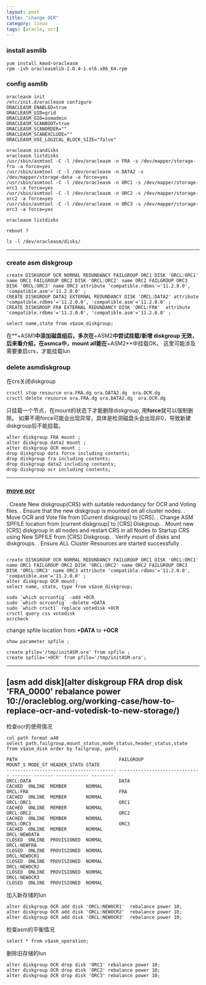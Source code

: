 ```yaml
---
layout: post
title: "change OCR"
category: linux
tags: [oracle, ocr]
---
```


### install asmlib

```
yum install kmod-oracleasm
rpm -ivh oracleasmlib-2.0.4-1.el6.x86_64.rpm
```

### config asmlib

```
oracleasm init
/etc/init.d/oracleasm configure
ORACLEASM_ENABLED=true
ORACLEASM_UID=grid
ORACLEASM_GID=asmadmin
ORACLEASM_SCANBOOT=true
ORACLEASM_SCANORDER=""
ORACLEASM_SCANEXCLUDE=""
ORACLEASM_USE_LOGICAL_BLOCK_SIZE="false"

oracleasm scandisks
oracleasm listdisks
/usr/sbin/asmtool -C -l /dev/oracleasm -n FRA -s /dev/mapper/storage-fra -a force=yes
/usr/sbin/asmtool -C -l /dev/oracleasm -n DATA2 -s /dev/mapper/storage-data -a force=yes
/usr/sbin/asmtool -C -l /dev/oracleasm -n ORC1 -s /dev/mapper/storage-orc1 -a force=yes
/usr/sbin/asmtool -C -l /dev/oracleasm -n ORC2 -s /dev/mapper/storage-orc2 -a force=yes
/usr/sbin/asmtool -C -l /dev/oracleasm -n ORC3 -s /dev/mapper/storage-orc3 -a force=yes

oracleasm listdisks

reboot ?

ls -l /dev/oracleasm/disks/
```

---

### create  asm diskgroup

```
create DISKGROUP OCR NORMAL REDUNDANCY FAILGROUP ORC1 DISK 'ORCL:ORC1' name ORC1 FAILGROUP ORC2 DISK 'ORCL:ORC2' name ORC2 FAILGROUP ORC3 DISK 'ORCL:ORC3' name ORC3 attribute 'compatible.rdbms'='11.2.0.0', 'compatible.asm'='11.2.0.0' ;
CREATE DISKGROUP DATA2 EXTERNAL REDUNDANCY DISK 'ORCL:DATA2' attribute 'compatible.rdbms'='11.2.0.0', 'compatible.asm'='11.2.0.0' ;
CREATE DISKGROUP FRA EXTERNAL REDUNDANCY DISK 'ORCL:FRA'  attribute 'compatible.rdbms'='11.2.0.0', 'compatible.asm'='11.2.0.0' ;

select name,state from v$asm_diskgroup;

```

在**+ASM1**中添加磁盘组后，多次在**+ASM2**中尝试挂载/新增 diskgroup 无效，后来看介绍，在asmca中，mount all能在**+ASM2**中挂载OK。
这里可能涉及需要重启crs，才能挂载lun

### delete asmdiskgroup

在crs关闭diskgroup


```
crsctl stop resource ora.FRA.dg ora.DATA2.dg  ora.OCR.dg
crsctl delete resource ora.FRA.dg ora.DATA2.dg  ora.OCR.dg
```


只挂载一个节点，在mount的状态下才能删除diskgroup, 用**force**就可以强制删除。
如果不用force可能会出现异常，具体是检测磁盘头会出现非0，导致新建diskgroup后不能挂载。


```
alter diskgroup FRA mount ;
alter diskgroup data2 mount ;
alter diskgroup OCR mount ;
drop diskgroup data force including contents;
drop diskgroup fra including contents;
drop diskgroup data2 including contents;
drop diskgroup ocr including contents;

```

---

### [move ocr](https://www.thegeekdiary.com/how-to-move-ocr-vote-disk-file-asm-spile-to-new-diskgroup/)


. Create New diskgroup(CRS) with suitable redundancy for OCR and Voting files.
. Ensure that the new diskgroup is mounted on all cluster nodes.
. Move OCR and Vote file from [Current diskgroup] to [CRS].
. Change ASM SPFILE location from [current diskgroup] to [CRS] Diskgroup.
. Mount new [CRS] diskgroup in all nodes and restart CRS in all Nodes to Startup CRS using New SPFILE from [CRS] Diskgroup.
. Verify mount of disks and diskgroups.
. Ensure ALL Cluster Resources are started successfully .


```

create DISKGROUP OCR NORMAL REDUNDANCY FAILGROUP ORC1 DISK 'ORCL:ORC1' name ORC1 FAILGROUP ORC2 DISK 'ORCL:ORC2' name ORC2 FAILGROUP ORC3 DISK 'ORCL:ORC3' name ORC3 attribute 'compatible.rdbms'='11.2.0.0', 'compatible.asm'='11.2.0.0' ;
alter diskgroup OCR mount;
select name, state, type from v$asm_diskgroup;
```

```
sudo `which ocrconfig` -add +OCR
sudo `which ocrconfig` -delete +DATA
sudo `which crsctl` replace votedisk +OCR
crsctl query css votedisk
ocrcheck
```

change spfile location from **+DATA** to **+OCR**


```
show parameter spfile ;

create pfile='/tmp/initASM.ora' from spfile ;
create spfile='+OCR' from pfile='/tmp/initASM.ora';
```

---

## [asm add disk](alter diskgroup FRA drop disk 'FRA_0000' rebalance power 10://oracleblog.org/working-case/how-to-replace-ocr-and-votedisk-to-new-storage/)

检查ocr的使用情况

```
col path format a40
select path,failgroup,mount_status,mode_status,header_status,state from v$asm_disk order by failgroup, path;

PATH                                     FAILGROUP                      MOUNT_S MODE_ST HEADER_STATU STATE
---------------------------------------- ------------------------------ ------- ------- ------------ --------
ORCL:DATA                                DATA                           CACHED  ONLINE  MEMBER       NORMAL
ORCL:FRA                                 FRA                            CACHED  ONLINE  MEMBER       NORMAL
ORCL:ORC1                                ORC1                           CACHED  ONLINE  MEMBER       NORMAL
ORCL:ORC2                                ORC2                           CACHED  ONLINE  MEMBER       NORMAL
ORCL:ORC3                                ORC3                           CACHED  ONLINE  MEMBER       NORMAL
ORCL:NEWDATA                                                            CLOSED  ONLINE  PROVISIONED  NORMAL
ORCL:NEWFRA                                                             CLOSED  ONLINE  PROVISIONED  NORMAL
ORCL:NEWOCR1                                                            CLOSED  ONLINE  PROVISIONED  NORMAL
ORCL:NEWOCR2                                                            CLOSED  ONLINE  PROVISIONED  NORMAL
ORCL:NEWOCR3                                                            CLOSED  ONLINE  PROVISIONED  NORMAL
```

加入新存储的lun

```
alter diskgroup OCR add disk 'ORCL:NEWOCR1'  rebalance power 10;
alter diskgroup OCR add disk 'ORCL:NEWOCR2'  rebalance power 10;
alter diskgroup OCR add disk 'ORCL:NEWOCR3'  rebalance power 10;
```

检查asm的平衡情况

```
select * from v$asm_operation;
```

删除旧存储的lun

```
alter diskgroup OCR drop disk 'ORC1' rebalance power 10;
alter diskgroup OCR drop disk 'ORC2' rebalance power 10;
alter diskgroup OCR drop disk 'ORC3' rebalance power 10;
```


